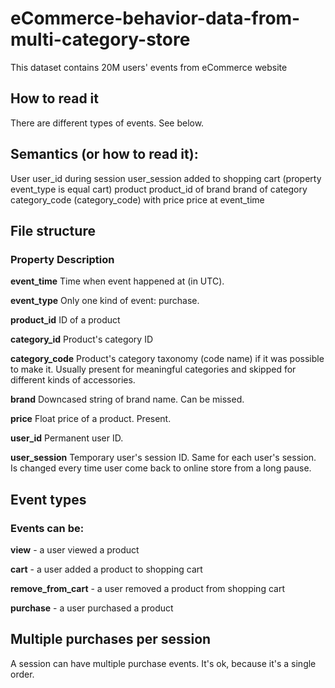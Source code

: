 # eCommerce-behavior-data-from-multi-category-store
This dataset contains 20M users' events from eCommerce website

## How to read it

There are different types of events. See below.

## Semantics (or how to read it):

User user_id during session user_session added to shopping cart (property event_type is equal cart) product product_id of brand brand of category category_code (category_code) with price price at event_time

## File structure

### Property	Description

**event_time**	Time when event happened at (in UTC).

**event_type**	Only one kind of event: purchase.

**product_id**	ID of a product

**category_id**	Product's category ID

**category_code**	Product's category taxonomy (code name) if it was possible to make it. Usually present for meaningful categories and skipped for different kinds of accessories.

**brand**	Downcased string of brand name. Can be missed.

**price**	Float price of a product. Present.

**user_id**	Permanent user ID.

**user_session**	Temporary user's session ID. Same for each user's session. Is changed every time user come back to online store from a long pause.

## Event types
### Events can be:

**view** - a user viewed a product

**cart** - a user added a product to shopping cart

**remove_from_cart** - a user removed a product from shopping cart

**purchase** - a user purchased a product

## Multiple purchases per session
A session can have multiple purchase events. It's ok, because it's a single order.
